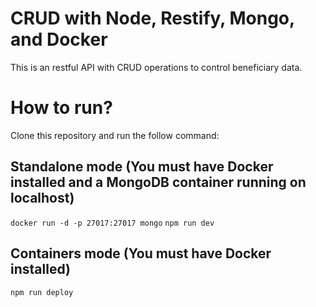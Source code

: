 # CRUD with Node, Restify, Mongo, and Docker

This is an restful API with CRUD operations to control beneficiary data.

# How to run?

Clone this repository and run the follow command:

## Standalone mode (You must have Docker installed and a MongoDB container running on localhost)

``` docker run -d -p 27017:27017 mongo ```
``` npm run dev ```

## Containers mode (You must have Docker installed)

``` npm run deploy ```
